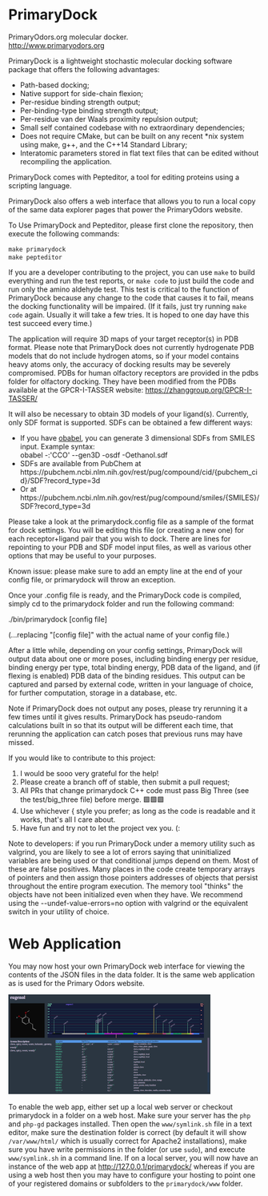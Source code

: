 # PrimaryDock
PrimaryOdors.org molecular docker.<br>
http://www.primaryodors.org

PrimaryDock is a lightweight stochastic molecular docking software package that offers the following advantages:
- Path-based docking;
- Native support for side-chain flexion;
- Per-residue binding strength output;
- Per-binding-type binding strength output;
- Per-residue van der Waals proximity repulsion output;
- Small self contained codebase with no extraordinary dependencies;
- Does not require CMake, but can be built on any recent *nix system using make, g++, and the C++14 Standard Library;
- Interatomic parameters stored in flat text files that can be edited without recompiling the application.

PrimaryDock comes with Pepteditor, a tool for editing proteins using a scripting language.

PrimaryDock also offers a web interface that allows you to run a local copy of the same data explorer pages that power
the PrimaryOdors website.

To Use PrimaryDock and Pepteditor, please first clone the repository, then execute the following commands:

```
make primarydock
make pepteditor
```

If you are a developer contributing to the project, you can use `make` to build everything and run the test reports, or 
`make code` to just build the code and run only the amino aldehyde test. This test is critical to the function of PrimaryDock
because any change to the code that causes it to fail, means the docking functionality will be impaired. (If it fails, just
try running `make code` again. Usually it will take a few tries. It is hoped to one day have this test succeed every time.)

The application will require 3D maps of your target receptor(s) in PDB format. Please note that PrimaryDock does not currently
hydrogenate PDB models that do not include hydrogen atoms, so if your model contains heavy atoms only, the accuracy of
docking results may be severely compromised. PDBs for human olfactory receptors are provided in the pdbs folder for olfactory
docking. They have been modified from the PDBs available at the GPCR-I-TASSER website: https://zhanggroup.org/GPCR-I-TASSER/

It will also be necessary to obtain 3D models of your ligand(s). Currently, only SDF format is supported.
SDFs can be obtained a few different ways:
<ul>
  <li>If you have <a href="https://openbabel.org">obabel</a>, you can generate 3 dimensional SDFs from SMILES input. Example syntax:<br>
    obabel -:'CCO' --gen3D -osdf -Oethanol.sdf
  </li>
  <li>SDFs are available from PubChem at https://pubchem.ncbi.nlm.nih.gov/rest/pug/compound/cid/{pubchem_cid}/SDF?record_type=3d</li>
  <li>Or at https://pubchem.ncbi.nlm.nih.gov/rest/pug/compound/smiles/{SMILES}/SDF?record_type=3d</li>
</ul>

Please take a look at the primarydock.config file as a sample of the format for dock settings. You will be editing this file
(or creating a new one) for each receptor+ligand pair that you wish to dock. There are lines for repointing to your PDB and SDF
model input files, as well as various other options that may be useful to your purposes.

Known issue: please make sure to add an empty line at the end of your config file, or primarydock will throw an exception.

Once your .config file is ready, and the PrimaryDock code is compiled, simply cd to the primarydock folder and run the following command:

./bin/primarydock [config file]

(...replacing "[config file]" with the actual name of your config file.)

After a little while, depending on your config settings, PrimaryDock will output data about one or more poses, including binding energy
per residue, binding energy per type, total binding energy, PDB data of the ligand, and (if flexing is enabled) PDB data of the binding
residues. This output can be captured and parsed by external code, written in your language of choice, for further computation, storage
in a database, etc.

Note if PrimaryDock does not output any poses, please try rerunning it a few times until it gives results. PrimaryDock has pseudo-random
calculations built in so that its output will be different each time, that rerunning the application can catch poses that previous runs
may have missed.

If you would like to contribute to this project:
<ol><li>I would be sooo very grateful for the help!</li>
<li>Please create a branch off of stable, then submit a pull request;</li>
<li>All PRs that change primarydock C++ code must pass Big Three (see the test/big_three file) before merge. 🟩🟩🟩</li>
<li>Use whichever { style you prefer; as long as the code is readable and it works, that's all I care about.</li>
<li>Have fun and try not to let the project vex you. (:</li>
</ol>

Note to developers: if you run PrimaryDock under a memory utility such as valgrind, you are likely to see a lot of errors saying that
uninitialized variables are being used or that conditional jumps depend on them. Most of these are false positives. Many places in the
code create temporary arrays of pointers and then assign those pointers addresses of objects that persist throughout the entire program
execution. The memory tool "thinks" the objects have not been initialized even when they have. We recommend using the --undef-value-errors=no
option with valgrind or the equivalent switch in your utility of choice.


# Web Application

You may now host your own PrimaryDock web interface for viewing the contents of the JSON files in the data folder. It is the same web application
as is used for the Primary Odors website.

![Web app screenshot](www/assets/webapp.png?raw=true "Web App")

To enable the web app, either set up a local web server or checkout primarydock in a folder on a web host. Make sure your server has the 
`php` and `php-gd` packages installed. Then open the `www/symlink.sh` file in a text editor, make sure the destination folder is correct (by 
default it will show `/var/www/html/` which is usually correct for Apache2 installations), make sure you have write permissions in the 
folder (or use `sudo`), and execute `www/symlink.sh` in a command line. If on a local server, you will now have an instance of the web app 
at http://127.0.0.1/primarydock/ whereas if you are using a web host then you may have to configure your hosting to point one of your 
registered domains or subfolders to the `primarydock/www` folder.






